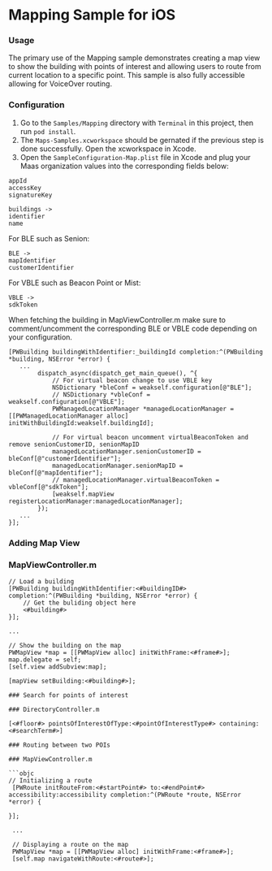 Mapping Sample for iOS
====================

### Usage

The primary use of the Mapping sample demonstrates creating a map view to show the building with points of interest and allowing users to route from current location to a specific point. This sample is also fully accessible allowing for VoiceOver routing.

### Configuration

1. Go to the `Samples/Mapping` directory with `Terminal` in this project, then run `pod install`.
2. The `Maps-Samples.xcworkspace` should be gernated if the previous step is done successfully. Open the xcworkspace in Xcode.
3. Open the `SampleConfiguration-Map.plist` file in Xcode and plug your Maas organization values into the corresponding fields below:

````
appId
accessKey
signatureKey

buildings ->
identifier
name
````
 For BLE such as Senion:

 ````
BLE ->
mapIdentifier
customerIdentifier
````
For VBLE such as Beacon Point or Mist:

````
VBLE ->
sdkToken
````

When fetching the building in MapViewController.m make sure to comment/uncomment the corresponding BLE or VBLE code depending on your configuration.

```objc
[PWBuilding buildingWithIdentifier:_buildingId completion:^(PWBuilding *building, NSError *error) {
   ...
        dispatch_async(dispatch_get_main_queue(), ^{
            // For virtual beacon change to use VBLE key
            NSDictionary *bleConf = weakself.configuration[@"BLE"];
            // NSDictionary *vbleConf = weakself.configuration[@"VBLE"];
            PWManagedLocationManager *managedLocationManager = [[PWManagedLocationManager alloc] initWithBuildingId:weakself.buildingId];
            
            // For virtual beacon uncomment virtualBeaconToken and remove senionCustomerID, senionMapID
            managedLocationManager.senionCustomerID = bleConf[@"customerIdentifier"];
            managedLocationManager.senionMapID = bleConf[@"mapIdentifier"];
            // managedLocationManager.virtualBeaconToken = vbleConf[@"sdkToken"];
            [weakself.mapView registerLocationManager:managedLocationManager];
        });
   ...
}];
```

### Adding Map View

### MapViewController.m

```objc
// Load a building
[PWBuilding buildingWithIdentifier:<#buildingID#> completion:^(PWBuilding *building, NSError *error) {
	// Get the buliding object here
	<#building#>					
}];
                    
...

// Show the building on the map
PWMapView *map = [[PWMapView alloc] initWithFrame:<#frame#>];
map.delegate = self;
[self.view addSubview:map];

[mapView setBuilding:<#building#>];

### Search for points of interest

### DirectoryController.m

[<#floor#> pointsOfInterestOfType:<#pointOfInterestType#> containing:<#searchTerm#>]

### Routing between two POIs

### MapViewController.m

```objc
// Initializing a route
 [PWRoute initRouteFrom:<#startPoint#> to:<#endPoint#> accessibility:accessibility completion:^(PWRoute *route, NSError *error) {

}];

 ...

 // Displaying a route on the map
 PWMapView *map = [[PWMapView alloc] initWithFrame:<#frame#>];
 [self.map navigateWithRoute:<#route#>];